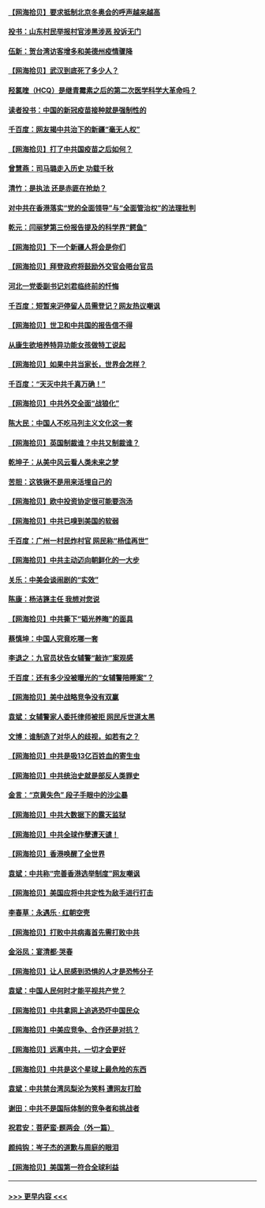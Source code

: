 #### [【网海拾贝】要求抵制北京冬奥会的呼声越来越高](../pages/nsc993/n12868962.md?t=04102001) 
#### [投书：山东村民举报村官涉黑涉恶 投诉无门](../pages/nsc993/n12869726.md?t=04102001) 
#### [伍新：贺台湾访客增多和美德州疫情骤降](../pages/nsc993/n12865651.md?t=04102001) 
#### [【网海拾贝】武汉到底死了多少人？](../pages/nsc993/n12863707.md?t=04102001) 
#### [羟氯喹（HCQ）是继青霉素之后的第二次医学科学大革命吗？](../pages/nsc993/n12638564.md?t=04102001) 
#### [读者投书：中国的新冠疫苗接种就是强制性的](../pages/nsc993/n12859932.md?t=04102001) 
#### [千百度：网友揭中共治下的新疆“毫无人权”](../pages/nsc993/n12858385.md?t=04102001) 
#### [【网海拾贝】打了中共国疫苗之后如何？](../pages/nsc993/n12857866.md?t=04102001) 
#### [曾慧燕：司马璐走入历史 功载千秋](../pages/nsc993/n12856996.md?t=04102001) 
#### [清竹：是执法 还是赤匪在抢劫？](../pages/nsc993/n12856952.md?t=04102001) 
#### [对中共在香港落实“党的全面领导”与“全面管治权”的法理批判](../pages/nsc993/n12856929.md?t=04102001) 
#### [乾元：闫丽梦第三份报告提及的科学界“鳄鱼”](../pages/nsc993/n12855985.md?t=04102001) 
#### [【网海拾贝】下一个新疆人将会是你们](../pages/nsc993/n12855864.md?t=04102001) 
#### [【网海拾贝】拜登政府将鼓励外交官会晤台官员](../pages/nsc993/n12853615.md?t=04102001) 
#### [河北一党委副书记刘君临终前的忏悔](../pages/nsc993/n12849420.md?t=04102001) 
#### [千百度：短暂来沪停留人员需登记？网友热议嘲讽](../pages/nsc993/n12853497.md?t=04102001) 
#### [【网海拾贝】世卫和中共国的报告信不得](../pages/nsc993/n12850902.md?t=04102001) 
#### [从康生欲培养特异功能女孩做特工说起](../pages/nsc993/n12849289.md?t=04102001) 
#### [【网海拾贝】如果中共当家长，世界会怎样？](../pages/nsc993/n12848436.md?t=04102001) 
#### [千百度：“天灭中共千真万确！”](../pages/nsc993/n12845659.md?t=04102001) 
#### [【网海拾贝】中共外交全面“战狼化”](../pages/nsc993/n12845607.md?t=04102001) 
#### [陈大民：中国人不吃马列主义文化这一套](../pages/nsc993/n12842496.md?t=04102001) 
#### [【网海拾贝】英国制裁谁？中共又制裁谁？](../pages/nsc993/n12840909.md?t=04102001) 
#### [乾坤子：从美中风云看人类未来之梦](../pages/nsc993/n12840590.md?t=04102001) 
#### [苦胆：这铁锹不是用来活埋自己的](../pages/nsc993/n12839512.md?t=04102001) 
#### [【网海拾贝】欧中投资协定很可能要泡汤](../pages/nsc993/n12835122.md?t=04102001) 
#### [【网海拾贝】中共已嗅到美国的软弱](../pages/nsc993/n12832411.md?t=04102001) 
#### [千百度：广州一村民炸村官 网民称“杨佳再世”](../pages/nsc993/n12832380.md?t=04102001) 
#### [【网海拾贝】中共主动迈向朝鲜化的一大步](../pages/nsc993/n12829887.md?t=04102001) 
#### [关乐：中美会谈闹剧的“实效”](../pages/nsc993/n12826698.md?t=04102001) 
#### [陈康：杨洁篪主任  我想对您说](../pages/nsc993/n12826609.md?t=04102001) 
#### [【网海拾贝】中共撕下“韬光养晦”的面具](../pages/nsc993/n12826459.md?t=04102001) 
#### [蔡慎坤：中国人究竟吃哪一套](../pages/nsc993/n12826010.md?t=04102001) 
#### [李退之：九官员状告女辅警“敲诈”案观感](../pages/nsc993/n12823984.md?t=04102001) 
#### [千百度：还有多少没被曝光的“女辅警陪睡案”？](../pages/nsc993/n12822136.md?t=04102001) 
#### [【网海拾贝】美中战略竞争没有双赢](../pages/nsc993/n12822105.md?t=04102001) 
#### [袁斌：女辅警家人委托律师被拒 网民斥世道太黑](../pages/nsc993/n12822004.md?t=04102001) 
#### [文博：谁制造了对华人的歧视，如若有之？](../pages/nsc993/n12821635.md?t=04102001) 
#### [【网海拾贝】中共是吸13亿百姓血的寄生虫](../pages/nsc993/n12819191.md?t=04102001) 
#### [【网海拾贝】中共统治史就是部反人类罪史](../pages/nsc993/n12816738.md?t=04102001) 
#### [金言：“京黄失色” 段子手眼中的沙尘暴](../pages/nsc993/n12815700.md?t=04102001) 
#### [【网海拾贝】中共大数据下的露天监狱](../pages/nsc993/n12811075.md?t=04102001) 
#### [【网海拾贝】中共全球作孽遭天谴！](../pages/nsc993/n12810258.md?t=04102001) 
#### [【网海拾贝】香港唤醒了全世界](../pages/nsc993/n12809100.md?t=04102001) 
#### [袁斌：中共称“完善香港选举制度”网友嘲讽](../pages/nsc993/n12808994.md?t=04102001) 
#### [【网海拾贝】美国应将中共定性为敌手进行打击](../pages/nsc993/n12806870.md?t=04102001) 
#### [李春草：永遇乐 · 红朝空壳](../pages/nsc993/n12805365.md?t=04102001) 
#### [【网海拾贝】打败中共病毒首先需打败中共](../pages/nsc993/n12803930.md?t=04102001) 
#### [金浴凤：宴清都‧哭春](../pages/nsc993/n12801601.md?t=04102001) 
#### [【网海拾贝】让人民感到恐惧的人才是恐怖分子](../pages/nsc993/n12799347.md?t=04102001) 
#### [袁斌：中国人民何时才能平视共产党？](../pages/nsc993/n12799306.md?t=04102001) 
#### [【网海拾贝】中共拿网上追逃恐吓中国民众](../pages/nsc993/n12796905.md?t=04102001) 
#### [【网海拾贝】中美应竞争、合作还是对抗？](../pages/nsc993/n12794675.md?t=04102001) 
#### [【网海拾贝】远离中共，一切才会更好](../pages/nsc993/n12793572.md?t=04102001) 
#### [【网海拾贝】中共是这个星球上最危险的东西](../pages/nsc993/n12791400.md?t=04102001) 
#### [袁斌：中共禁台湾凤梨沦为笑料 遭网友打脸](../pages/nsc993/n12791335.md?t=04102001) 
#### [谢田：中共不是国际体制的竞争者和挑战者](../pages/nsc993/n12791212.md?t=04102001) 
#### [祝君安：菩萨蛮·题两会（外一篇）](../pages/nsc993/n12786801.md?t=04102001) 
#### [颜纯钩：岑子杰的道歉与周庭的眼泪](../pages/nsc993/n12786775.md?t=04102001) 
#### [【网海拾贝】美国第一符合全球利益](../pages/nsc993/n12786666.md?t=04102001) 

----
#### [ >>> 更早内容 <<< ](../indexes/nsc993-earlier.md)
